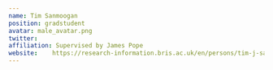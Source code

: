 ```yaml
---
name: Tim Sanmoogan
position: gradstudent 
avatar: male_avatar.png
twitter: 
affiliation: Supervised by James Pope
website: 	https://research-information.bris.ac.uk/en/persons/tim-j-sanmoogan
---
```

